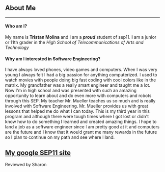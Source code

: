 ## About Me
---
#### Who am I?
My name is **Tristan Molina** and I am a **_proud_** student of sep11.
I am a junior or 11th grader in the _High School of Telecommunications of Arts and Technology_

#### Why am I interested in Software Engineering?
I have always loved phones, video games and computers. When I was very young I always felt I had a big passion for anything computerized. I used to watch movies with people doing big fast coding with cool colors like in the matrix. My grandfather was a really smart engineer and taught me a lot. Now I'm in high school and was presented with such an amazing opportunity to learn about and do even more with computers and robots through this SEP. My teacher Mr. Mueller teaches us so much and is really involved with Software Engineering. Mr. Mueller provides us with great lessons that helped me do what I can today. This is my third year in this program and although there were tough times where I got lost or didn't know how to do something I learned and created amazing things. I hope to land a job as a software engineer since I am pretty good at it and computers are the future and I know that it would grant me many rewards in the future so I plan to continue on my path and see where I land.

[My google SEP11 site](https://sites.google.com/a/hstat.org/tristanm7522sep11/)  
---
Reviewed by Sharon